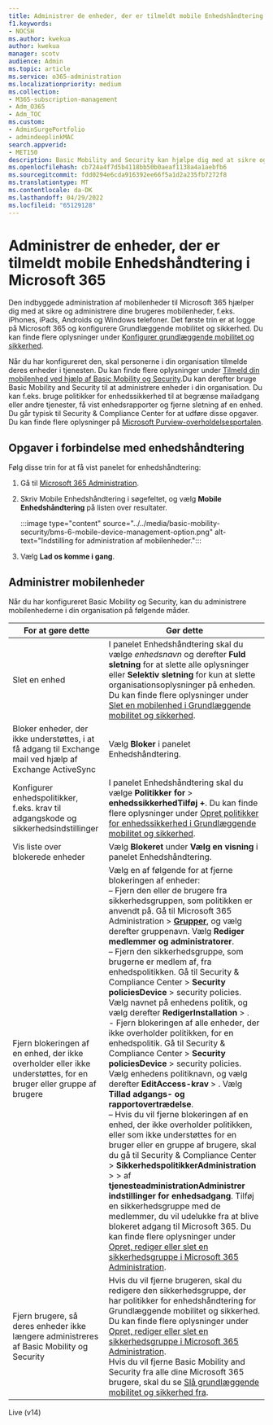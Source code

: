 ```yaml
---
title: Administrer de enheder, der er tilmeldt mobile Enhedshåndtering i Microsoft 365
f1.keywords:
- NOCSH
ms.author: kwekua
author: kwekua
manager: scotv
audience: Admin
ms.topic: article
ms.service: o365-administration
ms.localizationpriority: medium
ms.collection:
- M365-subscription-management
- Adm_O365
- Adm_TOC
ms.custom:
- AdminSurgePortfolio
- admindeeplinkMAC
search.appverid:
- MET150
description: Basic Mobility and Security kan hjælpe dig med at sikre og administrere dine organisationers mobilenheder.
ms.openlocfilehash: cb724a4f7d5b4118bb50b0aeaf1138a4a1aebfb6
ms.sourcegitcommit: fdd0294e6cda916392ee66f5a1d2a235fb7272f8
ms.translationtype: MT
ms.contentlocale: da-DK
ms.lasthandoff: 04/29/2022
ms.locfileid: "65129128"
---
```

# <a name="manage-devices-enrolled-in-mobile-device-management-in-microsoft-365"></a>Administrer de enheder, der er tilmeldt mobile Enhedshåndtering i Microsoft 365

Den indbyggede administration af mobilenheder til Microsoft 365 hjælper dig med at sikre og administrere dine brugeres mobilenheder, f.eks. iPhones, iPads, Androids og Windows telefoner. Det første trin er at logge på Microsoft 365 og konfigurere Grundlæggende mobilitet og sikkerhed. Du kan finde flere oplysninger under [Konfigurer grundlæggende mobilitet og sikkerhed](set-up.md).

Når du har konfigureret den, skal personerne i din organisation tilmelde deres enheder i tjenesten. Du kan finde flere oplysninger under [Tilmeld din mobilenhed ved hjælp af Basic Mobility og Security](enroll-your-mobile-device.md).Du kan derefter bruge Basic Mobility and Security til at administrere enheder i din organisation. Du kan f.eks. bruge politikker for enhedssikkerhed til at begrænse mailadgang eller andre tjenester, få vist enhedsrapporter og fjerne sletning af en enhed. Du går typisk til Security & Compliance Center for at udføre disse opgaver. Du kan finde flere oplysninger på [Microsoft Purview-overholdelsesportalen](../../compliance/microsoft-365-compliance-center.md).

## <a name="device-management-tasks"></a>Opgaver i forbindelse med enhedshåndtering

Følg disse trin for at få vist panelet for enhedshåndtering:

1. Gå til [Microsoft 365 Administration](../../admin/admin-overview/admin-center-overview.md).

2. Skriv Mobile Enhedshåndtering i søgefeltet, og vælg **Mobile Enhedshåndtering** på listen over resultater.

    :::image type="content" source="../../media/basic-mobility-security/bms-6-mobile-device-management-option.png" alt-text="Indstilling for administration af mobilenheder.":::

3. Vælg **Lad os komme i gang**.

## <a name="manage-mobile-devices"></a>Administrer mobilenheder

Når du har konfigureret Basic Mobility og Security, kan du administrere mobilenhederne i din organisation på følgende måder.

|For at gøre dette|Gør dette|
|---|---|
|Slet en enhed|I panelet Enhedshåndtering skal du vælge *enhedsnavn* og derefter **Fuld sletning** for at slette alle oplysninger eller **Selektiv sletning** for kun at slette organisationsoplysninger på enheden. Du kan finde flere oplysninger under [Slet en mobilenhed i Grundlæggende mobilitet og sikkerhed](wipe-mobile-device.md).|
|Bloker enheder, der ikke understøttes, i at få adgang til Exchange mail ved hjælp af Exchange ActiveSync|Vælg **Bloker** i panelet Enhedshåndtering.|
|Konfigurer enhedspolitikker, f.eks. krav til adgangskode og sikkerhedsindstillinger|I panelet Enhedshåndtering skal du vælge **Politikker for** >  **enhedssikkerhedTilføj +**. Du kan finde flere oplysninger under [Opret politikker for enhedssikkerhed i Grundlæggende mobilitet og sikkerhed](create-device-security-policies.md).|
|Vis liste over blokerede enheder|Vælg **Blokeret** under **Vælg en visning** i panelet Enhedshåndtering.|
|Fjern blokeringen af en enhed, der ikke overholder eller ikke understøttes, for en bruger eller gruppe af brugere|Vælg en af følgende for at fjerne blokeringen af enheder:<br/>– Fjern den eller de brugere fra sikkerhedsgruppen, som politikken er anvendt på. Gå til Microsoft 365 Administration > <a href="https://go.microsoft.com/fwlink/p/?linkid=2052855" target="_blank">**Grupper**</a>, og vælg derefter gruppenavn. Vælg **Rediger medlemmer og administratorer**.<br/>– Fjern den sikkerhedsgruppe, som brugerne er medlem af, fra enhedspolitikken. Gå til Security & Compliance Center > **Security** **policiesDevice** >  security policies. Vælg navnet på enhedens politik, og vælg derefter **RedigerInstallation** > .<br/>- Fjern blokeringen af alle enheder, der ikke overholder politikken, for en enhedspolitik. Gå til Security & Compliance Center > **Security** **policiesDevice** >  security policies. Vælg enhedens politiknavn, og vælg derefter **EditAccess-krav** > . Vælg **Tillad adgangs- og rapportovertrædelse**.<br/>– Hvis du vil fjerne blokeringen af en enhed, der ikke overholder politikken, eller som ikke understøttes for en bruger eller en gruppe af brugere, skal du gå til Security & Compliance Center > **SikkerhedspolitikkerAdministration** >  >  af **tjenesteadministrationAdministrer indstillinger for enhedsadgang**. Tilføj en sikkerhedsgruppe med de medlemmer, du vil udelukke fra at blive blokeret adgang til Microsoft 365. Du kan finde flere oplysninger under [Opret, rediger eller slet en sikkerhedsgruppe i Microsoft 365 Administration](../../admin/email/create-edit-or-delete-a-security-group.md).|
|Fjern brugere, så deres enheder ikke længere administreres af Basic Mobility og Security|Hvis du vil fjerne brugeren, skal du redigere den sikkerhedsgruppe, der har politikker for enhedshåndtering for Grundlæggende mobilitet og sikkerhed. Du kan finde flere oplysninger under [Opret, rediger eller slet en sikkerhedsgruppe i Microsoft 365 Administration](../../admin/email/create-edit-or-delete-a-security-group.md).<br/>Hvis du vil fjerne Basic Mobility and Security fra alle dine Microsoft 365 brugere, skal du se [Slå grundlæggende mobilitet og sikkerhed fra](turn-off.md).|

Live (v14)

